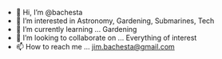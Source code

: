 - 👋 Hi, I’m @bachesta
- 👀 I’m interested in Astronomy, Gardening, Submarines, Tech
- 🌱 I’m currently learning ... Gardening
- 💞️ I’m looking to collaborate on ... Everything of interest
- 📫 How to reach me ... jim.bachesta@gmail.com

<!---
bachesta/bachesta is a ✨ special ✨ repository because its `README.md` (this file) appears on your GitHub profile.
You can click the Preview link to take a look at your changes.
--->
